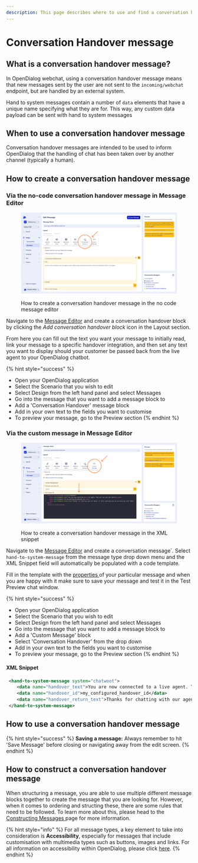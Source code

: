 ```yaml
---
description: This page describes where to use and find a conversation handover message type
---
```


# Conversation Handover message

## What is a conversation handover message?

In OpenDialog webchat, using a conversation handover message means that new messages sent by the user are not sent to the `incoming/webchat` endpoint, but are handled by an external system.

Hand to system messages contain a number of `data` elements that have a unique name specifying what they are for. This way, any custom data payload can be sent with hand to system messages

## When to use a conversation handover message

Conversation handover messages are intended to be used to inform OpenDialog that the handling of chat has been taken over by another channel (typically a human).

## How to create a conversation handover message

### Via the no-code conversation handover message in Message Editor

<figure><img src="../../../../.gitbook/assets/Group 14.png" alt=""><figcaption><p>How to create a conversation handover message in the no code message editor</p></figcaption></figure>

Navigate to the [Message Editor](../message-editor.md) and create a conversation handover block by clicking the _Add conversation handover block_ icon in the Layout section.&#x20;

From here you can fill out the text you want your message to initially read, link your message to a specific handover integration, and then set any text you want to display should your customer be passed back from the live agent to your OpenDialog chatbot.

{% hint style="success" %}
* Open your OpenDialog application
* Select the Scenario that you wish to edit
* Select Design from the left hand panel and select Messages
* Go into the message that you want to add a message block to
* Add a 'Conversation Handover' message block
* Add in your own text to the fields you want to customise
* To preview your message, go to the Preview section
{% endhint %}

### Via the custom message in Message Editor

<figure><img src="../../../../.gitbook/assets/Group 15.png" alt=""><figcaption><p>How to create a conversation handover message in the XML snippet</p></figcaption></figure>

Navigate to the [Message Editor](../message-editor.md) and create a conversation message\`_._ Select `hand-to-system-message` from the message type drop down menu and the XML Snippet field will automatically be populated with a code template.

Fill in the template with the [properties ](conversation-handover-message.md#properties)of your particular message and when you are happy with it make sure to save your message and test it in the Test Preview chat window.&#x20;

{% hint style="success" %}
* Open your OpenDialog application
* Select the Scenario that you wish to edit
* Select Design from the left hand panel and select Messages
* Go into the message that you want to add a message block to
* Add a 'Custom Message' block
* Select 'Conversation Handover' from the drop down
* Add in your own text to the fields you want to customise
* To preview your message, go to the Preview section
{% endhint %}

#### XML Snippet

```xml
 <hand-to-system-message system="chatwoot">
    <data name="handover_text">You are now connected to a live agent. They will be with you shortly.</data>
    <data name="handover_id">my_configured_handover_id</data>
    <data name="handover_return_text">Thanks for chatting with our agent. Is there anything else we can help you with today?</data>
 </hand-to-system-message>
```

## How to use a conversation handover message

{% hint style="success" %}
**Saving a message:** Always remember to hit 'Save Message' before closing or navigating away from the edit screen.
{% endhint %}

## How to construct a conversation handover message

When structuring a message, you are able to use multiple different message blocks together to create the message that you are looking for. However, when it comes to ordering and structing these, there are some rules that need to be followed. To learn more about this, please head to the [Constructing Messages ](../constructing-messages.md)page for more information.

{% hint style="info" %}
For all message types, a key element to take into consideration is **Accessibility**, especially for messages that include customisation with multimedia types such as buttons, images and links. For all information on accessibility within OpenDialog, please click [here](../../designing-accessible-chatbots.md).
{% endhint %}

